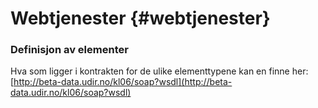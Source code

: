 # Webtjenester {#webtjenester}

### Definisjon av elementer

Hva som ligger i kontrakten for de ulike elementtypene kan en finne her: [http://beta-data.udir.no/kl06/soap?wsdl](http://beta-data.udir.no/kl06/soap?wsdl)



